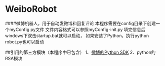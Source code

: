# WeiboRobot
####微博机器人，用于自动发微博和回复评论
本程序需要在config目录下创建一个myConfig.py文件
文件内容格式可以参照myConfig-init.py
填完信息后windows下双击startup.bat就可以启动，
如果安装了Python，执行python robot.py也可以启动


##引用的第三方模块（本程序中已包含）
1、[微博的Python SDK](http://github.liaoxuefeng.com/sinaweibopy/)
2、python的RSA模块

